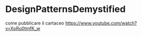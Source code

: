 # DesignPatternsDemystified


come pubblicare il cartaceo
https://www.youtube.com/watch?v=XoRu0tmfK_w